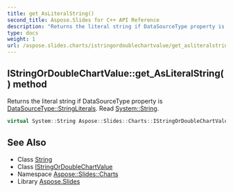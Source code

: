 ```yaml
---
title: get_AsLiteralString()
second_title: Aspose.Slides for C++ API Reference
description: "Returns the literal string if DataSourceType property is DataSourceType::StringLiterals. Read System::String."
type: docs
weight: 1
url: /aspose.slides.charts/istringordoublechartvalue/get_asliteralstring/
---
```

## IStringOrDoubleChartValue::get_AsLiteralString() method


Returns the literal string if DataSourceType property is [DataSourceType::StringLiterals](../../datasourcetype/). Read [System::String](../../../system/string/).

```cpp
virtual System::String Aspose::Slides::Charts::IStringOrDoubleChartValue::get_AsLiteralString()=0
```

## See Also

* Class [String](../../../system/string/)
* Class [IStringOrDoubleChartValue](../)
* Namespace [Aspose::Slides::Charts](../../)
* Library [Aspose.Slides](../../../)